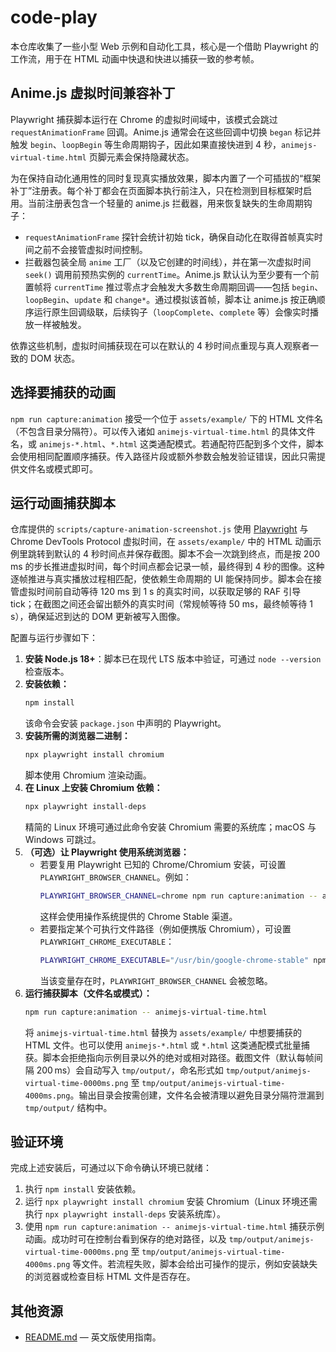 # code-play

本仓库收集了一些小型 Web 示例和自动化工具，核心是一个借助 Playwright 的工作流，用于在 HTML 动画中快退和快进以捕获一致的参考帧。

## Anime.js 虚拟时间兼容补丁

Playwright 捕获脚本运行在 Chrome 的虚拟时间域中，该模式会跳过 `requestAnimationFrame` 回调。Anime.js 通常会在这些回调中切换 `began` 标记并触发 `begin`、`loopBegin` 等生命周期钩子，因此如果直接快进到 4 秒，`animejs-virtual-time.html` 页脚元素会保持隐藏状态。

为在保持自动化通用性的同时复现真实播放效果，脚本内置了一个可插拔的“框架补丁”注册表。每个补丁都会在页面脚本执行前注入，只在检测到目标框架时启用。当前注册表包含一个轻量的 anime.js 拦截器，用来恢复缺失的生命周期钩子：

* `requestAnimationFrame` 探针会统计初始 tick，确保自动化在取得首帧真实时间之前不会接管虚拟时间控制。
* 拦截器包装全局 `anime` 工厂（以及它创建的时间线），并在第一次虚拟时间 `seek()` 调用前预热实例的 `currentTime`。Anime.js 默认认为至少要有一个前置帧将 `currentTime` 推过零点才会触发大多数生命周期回调——包括 `begin`、`loopBegin`、`update` 和 `change*`。通过模拟该首帧，脚本让 anime.js 按正确顺序运行原生回调级联，后续钩子（`loopComplete`、`complete` 等）会像实时播放一样被触发。

依靠这些机制，虚拟时间捕获现在可以在默认的 4 秒时间点重现与真人观察者一致的 DOM 状态。

## 选择要捕获的动画

`npm run capture:animation` 接受一个位于 `assets/example/` 下的 HTML 文件名（不包含目录分隔符）。可以传入诸如 `animejs-virtual-time.html` 的具体文件名，或 `animejs-*.html`、`*.html` 这类通配模式。若通配符匹配到多个文件，脚本会使用相同配置顺序捕获。传入路径片段或额外参数会触发验证错误，因此只需提供文件名或模式即可。

## 运行动画捕获脚本

仓库提供的 `scripts/capture-animation-screenshot.js` 使用 [Playwright](https://playwright.dev/) 与 Chrome DevTools Protocol 虚拟时间，在 `assets/example/` 中的 HTML 动画示例里跳转到默认的 4 秒时间点并保存截图。脚本不会一次跳到终点，而是按 200 ms 的步长推进虚拟时间，每个时间点都会记录一帧，最终得到 4 秒的图像。这种逐帧推进与真实播放过程相匹配，使依赖生命周期的 UI 能保持同步。脚本会在接管虚拟时间前自动等待 120 ms 到 1 s 的真实时间，以获取足够的 RAF 引导 tick；在截图之间还会留出额外的真实时间（常规帧等待 50 ms，最终帧等待 1 s），确保延迟到达的 DOM 更新被写入图像。

配置与运行步骤如下：

1. **安装 Node.js 18+**：脚本已在现代 LTS 版本中验证，可通过 `node --version` 检查版本。
2. **安装依赖：**
   ```bash
   npm install
   ```
   该命令会安装 `package.json` 中声明的 Playwright。
3. **安装所需的浏览器二进制：**
   ```bash
   npx playwright install chromium
   ```
   脚本使用 Chromium 渲染动画。
4. **在 Linux 上安装 Chromium 依赖：**
   ```bash
   npx playwright install-deps
   ```
   精简的 Linux 环境可通过此命令安装 Chromium 需要的系统库；macOS 与 Windows 可跳过。
5. **（可选）让 Playwright 使用系统浏览器：**
   * 若要复用 Playwright 已知的 Chrome/Chromium 安装，可设置 `PLAYWRIGHT_BROWSER_CHANNEL`。例如：
     ```bash
     PLAYWRIGHT_BROWSER_CHANNEL=chrome npm run capture:animation -- animejs-virtual-time.html
     ```
     这样会使用操作系统提供的 Chrome Stable 渠道。
   * 若要指定某个可执行文件路径（例如便携版 Chromium），可设置 `PLAYWRIGHT_CHROME_EXECUTABLE`：
     ```bash
     PLAYWRIGHT_CHROME_EXECUTABLE="/usr/bin/google-chrome-stable" npm run capture:animation -- animejs-virtual-time.html
     ```
     当该变量存在时，`PLAYWRIGHT_BROWSER_CHANNEL` 会被忽略。
6. **运行捕获脚本（文件名或模式）：**
   ```bash
   npm run capture:animation -- animejs-virtual-time.html
   ```
   将 `animejs-virtual-time.html` 替换为 `assets/example/` 中想要捕获的 HTML 文件。也可以使用 `animejs-*.html` 或 `*.html` 这类通配模式批量捕获。脚本会拒绝指向示例目录以外的绝对或相对路径。截图文件（默认每帧间隔 200 ms）会自动写入 `tmp/output/`，命名形式如 `tmp/output/animejs-virtual-time-0000ms.png` 至 `tmp/output/animejs-virtual-time-4000ms.png`。输出目录会按需创建，文件名会被清理以避免目录分隔符泄漏到 `tmp/output/` 结构中。

## 验证环境

完成上述安装后，可通过以下命令确认环境已就绪：

1. 执行 `npm install` 安装依赖。
2. 运行 `npx playwright install chromium` 安装 Chromium（Linux 环境还需执行 `npx playwright install-deps` 安装系统库）。
3. 使用 `npm run capture:animation -- animejs-virtual-time.html` 捕获示例动画。成功时可在控制台看到保存的绝对路径，以及 `tmp/output/animejs-virtual-time-0000ms.png` 至 `tmp/output/animejs-virtual-time-4000ms.png` 等文件。若流程失败，脚本会给出可操作的提示，例如安装缺失的浏览器或检查目标 HTML 文件是否存在。

## 其他资源

* [README.md](README.md) — 英文版使用指南。

